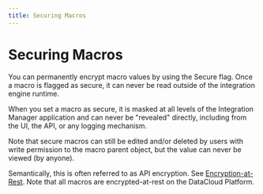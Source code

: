 ```yaml
---
title: Securing Macros
---
```


# Securing Macros

You can permanently encrypt macro values by using the Secure flag. Once a macro is flagged as secure, it can never be read outside of the integration engine runtime.

When you set a macro as secure, it is masked at all levels of the Integration Manager application and can never be "revealed" directly, including from the UI, the API, or any logging mechanism.

Note that secure macros can still be edited and/or deleted by users with write permission to the macro parent object, but the value can never be viewed (by anyone).

Semantically, this is often referred to as API encryption. See [Encryption-at-Rest](../admin/security/encryption-at-rest). Note that all macros are encrypted-at-rest on the DataCloud Platform.
